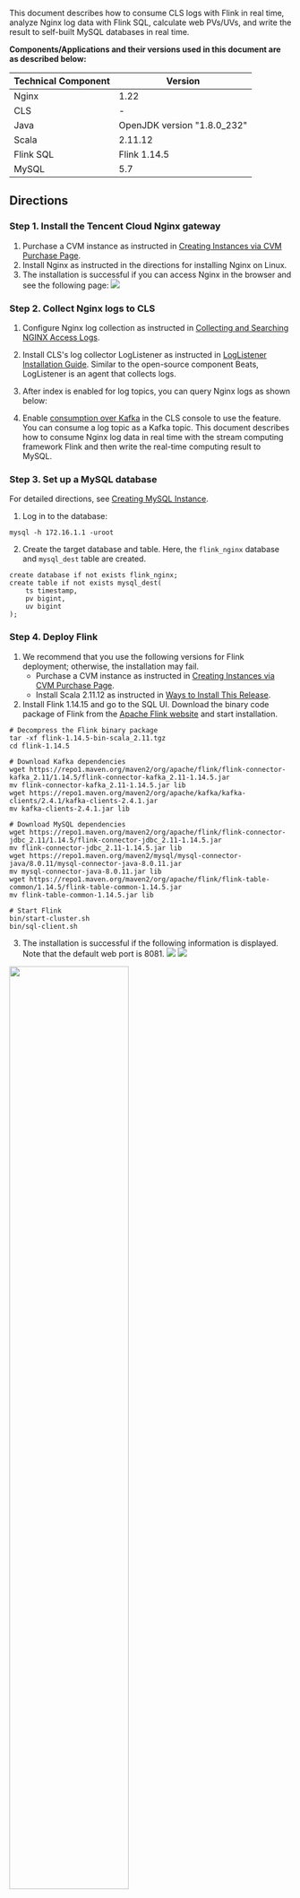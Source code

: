 This document describes how to consume CLS logs with Flink in real time, analyze Nginx log data with Flink SQL, calculate web PVs/UVs, and write the result to self-built MySQL databases in real time.

**Components/Applications and their versions used in this document are as described below:**

| Technical Component     | Version                          |
|-----------|-----------------------------|
| Nginx     | 1.22                        |
| CLS   | -                           |
| Java      | OpenJDK version "1.8.0_232" |
| Scala     | 2.11.12                     |
| Flink SQL | Flink 1.14.5                |
| MySQL     | 5.7                         |

## Directions
### Step 1. Install the Tencent Cloud Nginx gateway
1. Purchase a CVM instance as instructed in [Creating Instances via CVM Purchase Page](https://intl.cloud.tencent.com/document/product/213/4855).
2. Install Nginx as instructed in the directions for installing Nginx on Linux.
3. The installation is successful if you can access Nginx in the browser and see the following page:
![](https://qcloudimg.tencent-cloud.cn/raw/707ffb836a3af40d5cfcbaac25fda659.png)


### Step 2. Collect Nginx logs to CLS
1. Configure Nginx log collection as instructed in [Collecting and Searching NGINX Access Logs](https://intl.cloud.tencent.com/document/product/614/32939).
2. Install CLS's log collector LogListener as instructed in [LogListener Installation Guide](https://intl.cloud.tencent.com/document/product/614/17414). Similar to the open-source component Beats, LogListener is an agent that collects logs.
3. After index is enabled for log topics, you can query Nginx logs as shown below:

4. Enable [consumption over Kafka](https://intl.cloud.tencent.com/document/product/614/42752) in the CLS console to use the feature. You can consume a log topic as a Kafka topic. This document describes how to consume Nginx log data in real time with the stream computing framework Flink and then write the real-time computing result to MySQL.

### Step 3. Set up a MySQL database
For detailed directions, see [Creating MySQL Instance](https://intl.cloud.tencent.com/document/product/236/37785).
1. Log in to the database:
```
mysql -h 172.16.1.1 -uroot
```
2. Create the target database and table. Here, the `flink_nginx` database and `mysql_dest` table are created.
```
create database if not exists flink_nginx;
create table if not exists mysql_dest(
    ts timestamp,
    pv bigint,
    uv bigint
);
```

 

### Step 4. Deploy Flink
1. We recommend that you use the following versions for Flink deployment; otherwise, the installation may fail.
	- Purchase a CVM instance as instructed in [Creating Instances via CVM Purchase Page](https://intl.cloud.tencent.com/document/product/213/4855).
	- Install Scala 2.11.12 as instructed in [Ways to Install This Release](https://www.scala-lang.org/download/2.11.12.html).
2. Install Flink 1.14.15 and go to the SQL UI. Download the binary code package of Flink from the [Apache Flink website](https://flink.apache.org/downloads.html#apache-flink-1145) and start installation.
```
# Decompress the Flink binary package
tar -xf flink-1.14.5-bin-scala_2.11.tgz
cd flink-1.14.5

# Download Kafka dependencies
wget https://repo1.maven.org/maven2/org/apache/flink/flink-connector-kafka_2.11/1.14.5/flink-connector-kafka_2.11-1.14.5.jar
mv flink-connector-kafka_2.11-1.14.5.jar lib
wget https://repo1.maven.org/maven2/org/apache/kafka/kafka-clients/2.4.1/kafka-clients-2.4.1.jar
mv kafka-clients-2.4.1.jar lib

# Download MySQL dependencies
wget https://repo1.maven.org/maven2/org/apache/flink/flink-connector-jdbc_2.11/1.14.5/flink-connector-jdbc_2.11-1.14.5.jar
mv flink-connector-jdbc_2.11-1.14.5.jar lib
wget https://repo1.maven.org/maven2/mysql/mysql-connector-java/8.0.11/mysql-connector-java-8.0.11.jar
mv mysql-connector-java-8.0.11.jar lib
wget https://repo1.maven.org/maven2/org/apache/flink/flink-table-common/1.14.5/flink-table-common-1.14.5.jar
mv flink-table-common-1.14.5.jar lib

# Start Flink
bin/start-cluster.sh
bin/sql-client.sh
```
3. The installation is successful if the following information is displayed. Note that the default web port is 8081.
![](https://qcloudimg.tencent-cloud.cn/raw/d988fff8bdbbdcaad4f4a2452d5c9ec1.png)
![](https://qcloudimg.tencent-cloud.cn/raw/24bafef62a5f676b28f72f0693f851f9.png)
 <img src="https://qcloudimg.tencent-cloud.cn/raw/964a9da5f694cbd8565001f058a5f52f.png" width="65%">

### Step 5. Consume CLS log data with Flink
1. On the SQL client UI, execute the following SQL statements:
```
-- Create a data source table to consume Kafka data
CREATE TABLE `nginx_source`
(
    `remote_user` STRING,           -- Field in the log, which indicates the client name.
    `time_local` STRING,            -- Field in the log, which indicates the local time of the server.
    `body_bytes_sent` BIGINT,       -- Field in the log, which indicates the number of bytes sent to the client.
    `http_x_forwarded_for` STRING,  -- Field in the log, which records the actual client IP when there is a proxy server on the frontend.
    `remote_addr` STRING,           -- Field in the log, which indicates the client IP.
    `protocol` STRING,              -- Field in the log, which indicates the protocol type.
    `status` INT,                   -- Field in the log, which indicates the HTTP request status code.
    `url` STRING,                   -- Field in the log, which indicates the URL.
    `http_referer` STRING,          -- Field in the log, which indicates the URL of the referer.
    `http_user_agent` STRING,       -- Field in the log, which indicates the client browser information.
    `method` STRING,                -- Field in the log, which indicates the HTTP request method.
    `partition_id` BIGINT METADATA FROM 'partition' VIRTUAL,    -- Kafka partition
    `ts` AS PROCTIME()                
)  WITH (
  'connector' = 'kafka',
  'topic' = 'YourTopic',  -- Topic name provided in the CLS console for consumption over Kafka, such as `out-633a268c-XXXX-4a4c-XXXX-7a9a1a7baXXXX` 
  'properties.bootstrap.servers' = 'kafkaconsumer-ap-guangzhou.cls.tencentcs.com:9096',   -- Service address provided in the CLS console for consumption over Kafka. The public network consumer address in Guangzhou region is used as an example. You need to enter the actual information.
  'properties.group.id' = 'kafka_flink', -- Kafka consumer group name
  'scan.startup.mode' = 'earliest-offset', 
  'format' = 'json',
  'json.fail-on-missing-field' = 'false', 
  'json.ignore-parse-errors' = 'true' ,
  'properties.sasl.jaas.config' = 'org.apache.kafka.common.security.plain.PlainLoginModule required username="your username" password="your password";',--Your username is the logset ID of the log topic, such as `ca5cXXXX-dd2e-4ac0-af12-92d4b677d2c6`, and the password is a string of your `secretid#secrectkey`, such as `AKIDWrwkHYYHjvqhz1mHVS8YhXXXX#XXXXuXtymIXT0Lac`. Note that `#` is required. We recommend that you use a sub-account key and follow the principle of least privilege when authorizing a sub-account, that is, configure the minimum permission for `action` and `resource` in the access policy of the sub-account.
  'properties.security.protocol' = 'SASL_PLAINTEXT',
  'properties.sasl.mechanism' = 'PLAIN'

);

--- Create the target table and write it to MySQL
CREATE TABLE `mysql_dest`
(
    `ts` TIMESTAMP,  
    `pv` BIGINT, 
    `uv` BIGINT 
)  WITH (
    'connector' = 'jdbc',
    'url' = 'jdbc:mysql://11.150.2.1:3306/flink_nginx?&amp;serverTimezone=Asia/Shanghai', -- Note the time zone settings here
    'username'= 'username',     -- MySQL account
    'password'= 'password',     -- MySQL password
    'table-name' = 'mysql_dest' -- MySQL table name
);

--- Query the Kafka data source table and write the computing result to the MySQL target table
INSERT INTO mysql_dest (ts,uv,pv)
SELECT TUMBLE_START(ts, INTERVAL '1' MINUTE) start_ts, COUNT(DISTINCT remote_addr) uv,count(*) pv
FROM nginx_source
GROUP BY TUMBLE(ts, INTERVAL '1' MINUTE);
```
2. On the Flink task monitoring page, view the monitoring data of the task:
![](https://qcloudimg.tencent-cloud.cn/raw/9e59652be03ac35c9e4510c2b5cc7de3.png)
3. Go to the MySQL database, and you can see that PV and UV results are calculated and written in real time:
![](https://qcloudimg.tencent-cloud.cn/raw/51cbfe4115a1130f03b24a823427b634.png)

